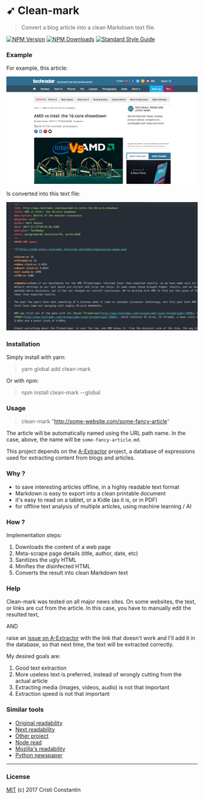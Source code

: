 # ➹ Clean-mark

  > Convert a blog article into a clean Markdown text file.

  [![NPM Version][npm-image]][npm-url]
  [![NPM Downloads][downloads-image]][downloads-url]
  [![Standard Style Guide][style-image]][style-url]


### Example

For example, this article:

[![Original article](article-screen.png)](http://www.techradar.com/news/amd-vs-intel-the-16-core-showdown)

Is converted into this text file:

![Clean text](clean-screen.png)


### Installation

Simply install with yarn:

> yarn global add clean-mark

Or with npm:

> npm install clean-mark --global


### Usage

> clean-mark "http://some-website.com/some-fancy-article"

The article will be automatically named using the URL path name. In the case, above, the name will be `some-fancy-article.md`.


This project depends on the [A-Extractor](https://github.com/croqaz/a-extractor) project, a database of expressions used for extracting content from blogs and articles.


### Why ?

* to save interesting articles offline, in a highly readable text format
* Markdown is easy to export into a clean printable document
* it's easy to read on a tablet, or a Kidle (as it is, or in PDF)
* for offline text analysis of multiple articles, using machine learning / AI


### How ?

Implementation steps:

1. Downloads the content of a web page
1. Meta-scrape page details (title, author, date, etc)
1. Sanitizes the ugly HTML
1. Minifies the disinfected HTML
1. Converts the result into clean Markdown text


### Help

Clean-mark was tested on all major news sites. On some websites, the text, or links are cut from the article.
In this case, you have to manually edit the resulted text,

AND

raise an [issue on A-Extractor](https://github.com/croqaz/a-extractor/issues) with the link that doesn't work and I'll add it in the database, so that next time, the text will be extracted correctly.

My desired goals are:

1. Good text extraction
1. More useless text is preferred, instead of wrongly cutting from the actual article
1. Extracting media (images, videos, audio) is not that important
1. Extraction speed is not that important


### Similar tools

* [Original readability](http://ejucovy.github.io/readability)
* [Next readability](https://github.com/luin/readability)
* [Other proiect](https://github.com/olragon/node-readability)
* [Node read](https://github.com/bndr/node-read)
* [Mozilla's readability](https://github.com/mozilla/readability)
* [Python newspaper](https://github.com/codelucas/newspaper)

-----

### License

[MIT](LICENSE) (c) 2017 Cristi Constantin


[npm-image]: https://img.shields.io/npm/v/clean-mark.svg
[npm-url]: https://www.npmjs.com/package/clean-mark
[downloads-image]: https://img.shields.io/npm/dm/clean-mark.svg
[downloads-url]: https://npmjs.org/package/clean-mark
[style-image]: https://img.shields.io/badge/code_style-standard-brightgreen.svg
[style-url]: https://standardjs.com
